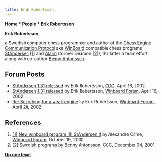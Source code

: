 ```yaml
---
title: Erik Robertsson
---
```

**[Home](Home "Home") * [People](People "People") * Erik Robertsson**

**Erik Robertsson**,

a Swedish computer chess programmer and author of the [Chess Engine Communication Protocol](Chess_Engine_Communication_Protocol "Chess Engine Communication Protocol") aka [WinBoard](WinBoard "WinBoard") compatible chess programs [StAndersen](StAndersen "StAndersen") <a id="cite-note-1" href="#cite-ref-1">[1]</a> and [Alarm](Alarm "Alarm") (former Deamon <a id="cite-note-2" href="#cite-ref-2">[2]</a>), the latter a team effort along with co-author [Benny Antonsson](Benny_Antonsson "Benny Antonsson").

## Forum Posts

- [StAndersen 1.31 released](https://www.stmintz.com/ccc/index.php?id=223969) by Erik Robertsson, [CCC](CCC "CCC"), April 16, 2002
- [StAndersen 1.31 released](http://www.open-aurec.com/wbforum/viewtopic.php?f=18&t=36888) by Erik Robertsson, [Winboard Forum](Computer_Chess_Forums "Computer Chess Forums"), April 16, 2002
- [Re: Searching for a weak engine](http://www.open-aurec.com/wbforum/viewtopic.php?f=18&t=37054&start=2) by Erik Robertsson, [Winboard Forum](Computer_Chess_Forums "Computer Chess Forums"), April 28, 2002

## References

1. <a id="cite-ref-1" href="#cite-note-1">[1]</a> [New winboard program !!!! StAndersen !!](http://www.open-aurec.com/wbforum/viewtopic.php?f=18&t=32537) by Alexandre Côme, [Winboard Forum](Computer_Chess_Forums "Computer Chess Forums"), October 19, 2000
1. <a id="cite-ref-2" href="#cite-note-2">[2]</a> [Swedish programs](https://www.stmintz.com/ccc/index.php?id=200414) by [Benny Antonsson](Benny_Antonsson "Benny Antonsson"), [CCC](CCC "CCC"), December 04, 2001

**[Up one level](People "People")**

